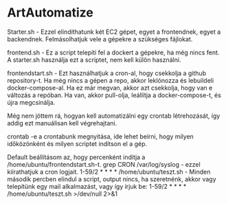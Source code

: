 # ArtAutomatize
Starter.sh - Ezzel elindíthatunk két EC2 gépet, egyet a frontendnek, egyet a backendnek.
  Felmásolhatjuk vele a gépekre a szükséges fájlokat.

frontend.sh - Ez a script telepíti fel a dockert a gépekre, ha még nincs fent.
  A starter.sh használja ezt a scriptet, nem kell külön használni.

frontendstart.sh - Ezt használhatjuk a cron-al, hogy csekkolja a github repository-t.
  Ha még nincs a gépen a repo, akkor leklónozza és lebuildeli docker-compose-al.
  Ha ez már megvan, akkor azt csekkolja, hogy van e változás a repóban.
  Ha van, akkor pull-olja, leállítja a docker-compose-t, és újra megcsinálja.

Még nem jöttem rá, hogyan kell automatizálni egy crontab létrehozását, így addig
ezt manuálisan kell végrehajtani.

crontab -e a crontabunk megnyitása, ide lehet beírni, hogy milyen időközönként és
milyen scriptet indítson el a gép. 

Default beállításom az, hogy percenként indítja a /home/ubuntu/frontendstart.sh-t.
grep CRON /var/log/syslog - ezzel kiírathatjuk a cron logjait.
1-59/2 * * * * /home/ubuntu/teszt.sh - Minden második percben elindul a script, output
nincs, ha szeretnénk, akkor vagy telepítünk egy mail alkalmazást, vagy így írjuk be:
1-59/2 * * * * /home/ubuntu/teszt.sh >/dev/null 2>&1